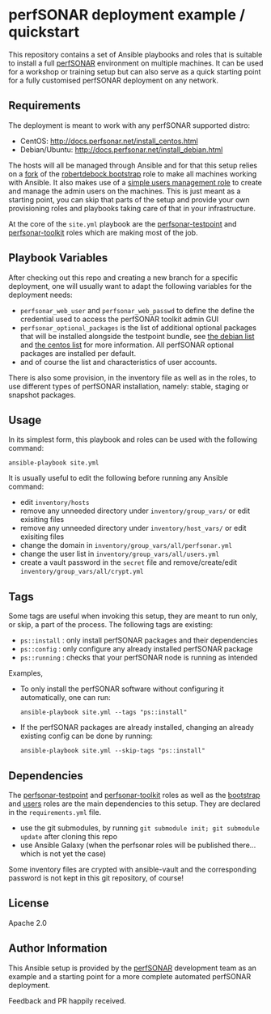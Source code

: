 perfSONAR deployment example / quickstart
=========================================

This repository contains a set of Ansible playbooks and roles that is suitable to install a full [perfSONAR][ps] environment on multiple machines.  It can be used for a workshop or training setup but can also serve as a quick starting point for a fully customised perfSONAR deployment on any network.

Requirements
------------

The deployment is meant to work with any perfSONAR supported distro:

  - CentOS: http://docs.perfsonar.net/install_centos.html
  - Debian/Ubuntu: http://docs.perfsonar.net/install_debian.html

The hosts will all be managed through Ansible and for that this setup relies on a [fork][tonin-bootstrap] of the [robertdebock.bootstrap][rdbs] role to make all machines working with Ansible.  It also makes use of a [simple users management role][tonin-users] to create and manage the admin users on the machines.  This is just meant as a starting point, you can skip that parts of the setup and provide your own provisioning roles and playbooks taking care of that in your infrastructure.

At the core of the `site.yml` playbook are the [perfsonar-testpoint][ps-testpoint] and [perfsonar-toolkit][ps-toolkit] roles which are making most of the job.

Playbook Variables
------------------

After checking out this repo and creating a new branch for a specific deployment, one will usually want to adapt the following variables for the deployment needs:

  - `perfsonar_web_user` and `perfsonar_web_passwd` to define the define the credential used to access the perfSONAR toolkit admin GUI
  - `perfsonar_optional_packages` is the list of additional optional packages that will be installed alongside the testpoint bundle, see [the debian list][debian-optional] and [the centos list][centos-optional] for more information.  All perfSONAR optional packages are installed per default.
  - and of course the list and characteristics of user accounts.

There is also some provision, in the inventory file as well as in the roles, to use different types of perfSONAR installation, namely: stable, staging or snapshot packages.

Usage
-----

In its simplest form, this playbook and roles can be used with the following command:

    ansible-playbook site.yml

It is usually useful to edit the following before running any Ansible command:

  - edit `inventory/hosts`
  - remove any unneeded directory under `inventory/group_vars/` or edit exisiting files
  - remove any unneeded directory under `inventory/host_vars/` or edit exisiting files
  - change the domain in `inventory/group_vars/all/perfsonar.yml`
  - change the user list in `inventory/group_vars/all/users.yml`
  - create a vault password in the `secret` file and remove/create/edit `inventory/group_vars/all/crypt.yml`

Tags
----

Some tags are useful when invoking this setup, they are meant to run only, or skip, a part of the process.  The following tags are existing:

  - `ps::install` : only install perfSONAR packages and their dependencies
  - `ps::config` : only configure any already installed perfSONAR package
  - `ps::running` : checks that your perfSONAR node is running as intended

Examples,

  - To only install the perfSONAR software without configuring it automatically, one can run:

        ansible-playbook site.yml --tags "ps::install"

  - If the perfSONAR packages are already installed, changing an already existing config can be done by running:

        ansible-playbook site.yml --skip-tags "ps::install"

Dependencies
------------

The [perfsonar-testpoint][ps-testpoint] and [perfsonar-toolkit][ps-toolkit] roles as well as the [bootstrap][tonin-bootstrap] and [users][tonin-users] roles are the main dependencies to this setup.  They are declared in the `requirements.yml` file.

  - use the git submodules, by running `git submodule init; git submodule update` after cloning this repo
  - use Ansible Galaxy (when the perfsonar roles will be published there… which is not yet the case)

Some inventory files are crypted with ansible-vault and the corresponding password is not kept in this git repository, of course!

License
-------

Apache 2.0

Author Information
------------------

This Ansible setup is provided by the [perfSONAR][ps] development team as an example and a starting point for a more complete automated perfSONAR deployment.

Feedback and PR happily received.


[tonin-bootstrap]: https://github.com/tonin/ansible-role-bootstrap
[tonin-users]: https://github.com/tonin/ansible-role-users
[ps-testpoint]: http://github.com/perfsonar/ansible-role-perfsonar-testpoint
[ps-toolkit]: https://github.com/tonin/ansible-role-perfsonar-toolkit
[rdbs]: https://galaxy.ansible.com/robertdebock/bootstrap/
[debian-optional]: http://docs.perfsonar.net/install_debian.html#optional-packages
[centos-optional]: http://docs.perfsonar.net/install_centos.html#optional-packages
[ps]: http://www.perfsonar.net
